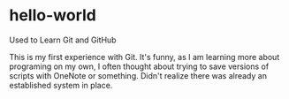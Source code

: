 # hello-world
Used to Learn Git and GitHub


This is my first experience with Git. It's funny, as I am learning more about programing on my own, I often thought about trying to save versions of scripts with OneNote or something. Didn't realize there was already an established system in place.
